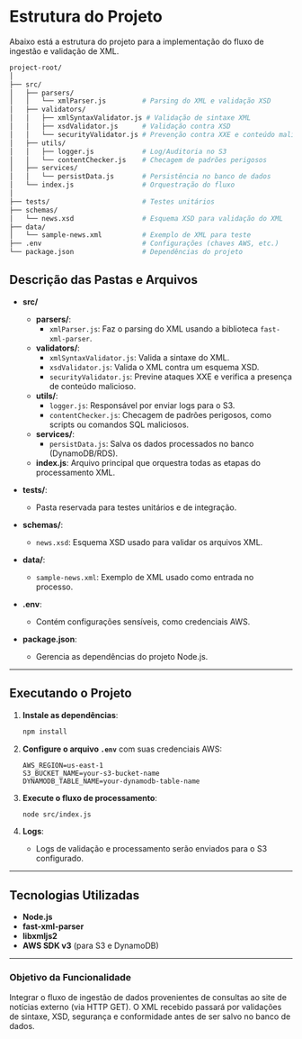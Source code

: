 # Estrutura do Projeto

Abaixo está a estrutura do projeto para a implementação do fluxo de ingestão e validação de XML.

```bash
project-root/
│
├── src/
│   ├── parsers/
│   │   └── xmlParser.js         # Parsing do XML e validação XSD
│   ├── validators/
│   │   ├── xmlSyntaxValidator.js # Validação de sintaxe XML
│   │   ├── xsdValidator.js      # Validação contra XSD
│   │   └── securityValidator.js # Prevenção contra XXE e conteúdo malicioso
│   ├── utils/
│   │   ├── logger.js            # Log/Auditoria no S3
│   │   └── contentChecker.js    # Checagem de padrões perigosos
│   ├── services/
│   │   └── persistData.js       # Persistência no banco de dados
│   └── index.js                 # Orquestração do fluxo
│
├── tests/                       # Testes unitários
├── schemas/
│   └── news.xsd                 # Esquema XSD para validação do XML
├── data/
│   └── sample-news.xml          # Exemplo de XML para teste
├── .env                         # Configurações (chaves AWS, etc.)
└── package.json                 # Dependências do projeto
```

## **Descrição das Pastas e Arquivos**

- **src/**
  - **parsers/**:
    - `xmlParser.js`: Faz o parsing do XML usando a biblioteca `fast-xml-parser`.
  - **validators/**:
    - `xmlSyntaxValidator.js`: Valida a sintaxe do XML.
    - `xsdValidator.js`: Valida o XML contra um esquema XSD.
    - `securityValidator.js`: Previne ataques XXE e verifica a presença de conteúdo malicioso.
  - **utils/**:
    - `logger.js`: Responsável por enviar logs para o S3.
    - `contentChecker.js`: Checagem de padrões perigosos, como scripts ou comandos SQL maliciosos.
  - **services/**:
    - `persistData.js`: Salva os dados processados no banco (DynamoDB/RDS).
  - **index.js**: Arquivo principal que orquestra todas as etapas do processamento XML.

- **tests/**:
  - Pasta reservada para testes unitários e de integração.

- **schemas/**:
  - `news.xsd`: Esquema XSD usado para validar os arquivos XML.

- **data/**:
  - `sample-news.xml`: Exemplo de XML usado como entrada no processo.

- **.env**:
  - Contém configurações sensíveis, como credenciais AWS.

- **package.json**:
  - Gerencia as dependências do projeto Node.js.

---

## **Executando o Projeto**

1. **Instale as dependências**:

   ```bash
   npm install
   ```

2. **Configure o arquivo `.env`** com suas credenciais AWS:

   ```plaintext
   AWS_REGION=us-east-1
   S3_BUCKET_NAME=your-s3-bucket-name
   DYNAMODB_TABLE_NAME=your-dynamodb-table-name
   ```

3. **Execute o fluxo de processamento**:

   ```bash
   node src/index.js
   ```

4. **Logs**:
   - Logs de validação e processamento serão enviados para o S3 configurado.

---

## **Tecnologias Utilizadas**

- **Node.js**
- **fast-xml-parser**
- **libxmljs2**
- **AWS SDK v3** (para S3 e DynamoDB)

---

### **Objetivo da Funcionalidade**

Integrar o fluxo de ingestão de dados provenientes de consultas ao site de notícias externo (via HTTP GET). O XML recebido passará por validações de sintaxe, XSD, segurança e conformidade antes de ser salvo no banco de dados.
